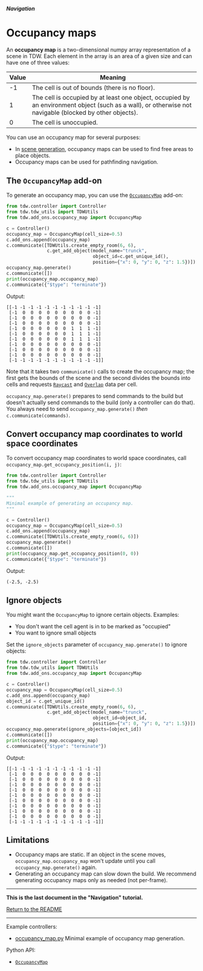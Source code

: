 ##### Navigation

# Occupancy maps

An **occupancy map** is a two-dimensional numpy array representation of a scene in TDW. Each element in the array is an area of a given size and can have one of three values:

| Value | Meaning                                                      |
| ----- | ------------------------------------------------------------ |
| -1    | The cell is out of bounds (there is no floor).               |
| 1     | The cell is occupied by at least one object, occupied by an environment object (such as a wall), or otherwise not navigable (blocked by other objects). |
| 0     | The cell is unoccupied.                                      |

You can use an occupancy map for several purposes:

-  In [scene generation](../objects_and_scenes/overview.md), occupancy maps can be used to find free areas to place objects.
- Occupancy maps can be used for pathfinding navigation.

## The `OccupancyMap` add-on

To generate an occupancy map, you can use the [`OccupancyMap`](../../python/add_ons/occupancy_map.md) add-on:

```python
from tdw.controller import Controller
from tdw.tdw_utils import TDWUtils
from tdw.add_ons.occupancy_map import OccupancyMap

c = Controller()
occupancy_map = OccupancyMap(cell_size=0.5)
c.add_ons.append(occupancy_map)
c.communicate([TDWUtils.create_empty_room(6, 6),
               c.get_add_object(model_name="trunck",
                                object_id=c.get_unique_id(),
                                position={"x": 0, "y": 0, "z": 1.5})])
occupancy_map.generate()
c.communicate([])
print(occupancy_map.occupancy_map)
c.communicate({"$type": "terminate"})
```

Output:

```
[[-1 -1 -1 -1 -1 -1 -1 -1 -1 -1 -1]
 [-1  0  0  0  0  0  0  0  0  0 -1]
 [-1  0  0  0  0  0  0  0  0  0 -1]
 [-1  0  0  0  0  0  0  0  0  0 -1]
 [-1  0  0  0  0  0  0  1  1  1 -1]
 [-1  0  0  0  0  0  0  1  1  1 -1]
 [-1  0  0  0  0  0  0  1  1  1 -1]
 [-1  0  0  0  0  0  0  0  0  0 -1]
 [-1  0  0  0  0  0  0  0  0  0 -1]
 [-1  0  0  0  0  0  0  0  0  0 -1]
 [-1 -1 -1 -1 -1 -1 -1 -1 -1 -1 -1]]
```

Note that it takes two `communicate()` calls to create the occupancy map; the first gets the bounds of the scene and the second divides the bounds into cells and requests [`Raycast`](../objects_and_scenes/raycast.md) and [`Overlap`](../objects_and_scenes/overlap.md) data per cell.

`occupancy_map.generate()` prepares to send commands to the build but doesn't actually send commands to the build (only a controller can do that). You always need to send `occupancy_map.generate()` *then* `c.communicate(commands)`.

## Convert occupancy map coordinates to world space coordinates

To convert occupancy map coordinates to world space coordinates, call `occupancy_map.get_occupancy_position(i, j)`:

```python
from tdw.controller import Controller
from tdw.tdw_utils import TDWUtils
from tdw.add_ons.occupancy_map import OccupancyMap

"""
Minimal example of generating an occupancy map.
"""

c = Controller()
occupancy_map = OccupancyMap(cell_size=0.5)
c.add_ons.append(occupancy_map)
c.communicate([TDWUtils.create_empty_room(6, 6)])
occupancy_map.generate()
c.communicate([])
print(occupancy_map.get_occupancy_position(0, 0))
c.communicate({"$type": "terminate"})
```

Output:

```
(-2.5, -2.5)
```

## Ignore objects

You might want the `OccupancyMap` to ignore certain objects. Examples:

- You don't want the cell agent is in to be marked as "occupied"
- You want to ignore small objects

Set the `ignore_objects` parameter of `occupancy_map.generate()` to ignore objects:

```python
from tdw.controller import Controller
from tdw.tdw_utils import TDWUtils
from tdw.add_ons.occupancy_map import OccupancyMap

c = Controller()
occupancy_map = OccupancyMap(cell_size=0.5)
c.add_ons.append(occupancy_map)
object_id = c.get_unique_id()
c.communicate([TDWUtils.create_empty_room(6, 6),
               c.get_add_object(model_name="trunck",
                                object_id=object_id,
                                position={"x": 0, "y": 0, "z": 1.5})])
occupancy_map.generate(ignore_objects=[object_id])
c.communicate([])
print(occupancy_map.occupancy_map)
c.communicate({"$type": "terminate"})
```

Output:

```
[[-1 -1 -1 -1 -1 -1 -1 -1 -1 -1 -1]
 [-1  0  0  0  0  0  0  0  0  0 -1]
 [-1  0  0  0  0  0  0  0  0  0 -1]
 [-1  0  0  0  0  0  0  0  0  0 -1]
 [-1  0  0  0  0  0  0  0  0  0 -1]
 [-1  0  0  0  0  0  0  0  0  0 -1]
 [-1  0  0  0  0  0  0  0  0  0 -1]
 [-1  0  0  0  0  0  0  0  0  0 -1]
 [-1  0  0  0  0  0  0  0  0  0 -1]
 [-1  0  0  0  0  0  0  0  0  0 -1]
 [-1 -1 -1 -1 -1 -1 -1 -1 -1 -1 -1]]
```

## Limitations

- Occupancy maps are static. If an object in the scene moves, `occupancy_map.occupancy_map` won't update until you call `occupancy_map.generate()` again.
- Generating an occupancy map can slow down the build. We recommend generating occupancy maps only as needed (not per-frame).

***

**This is the last document in the "Navigation" tutorial.**

[Return to the README](../../../README.md)

***

Example controllers:

- [occupancy_map.py](https://github.com/threedworld-mit/tdw/blob/master/Python/example_controllers/navigation/occupancy_map.py) Minimal example of occupancy map generation.

Python API:

- [`OccupancyMap`](../../python/add_ons/occupancy_map.md)